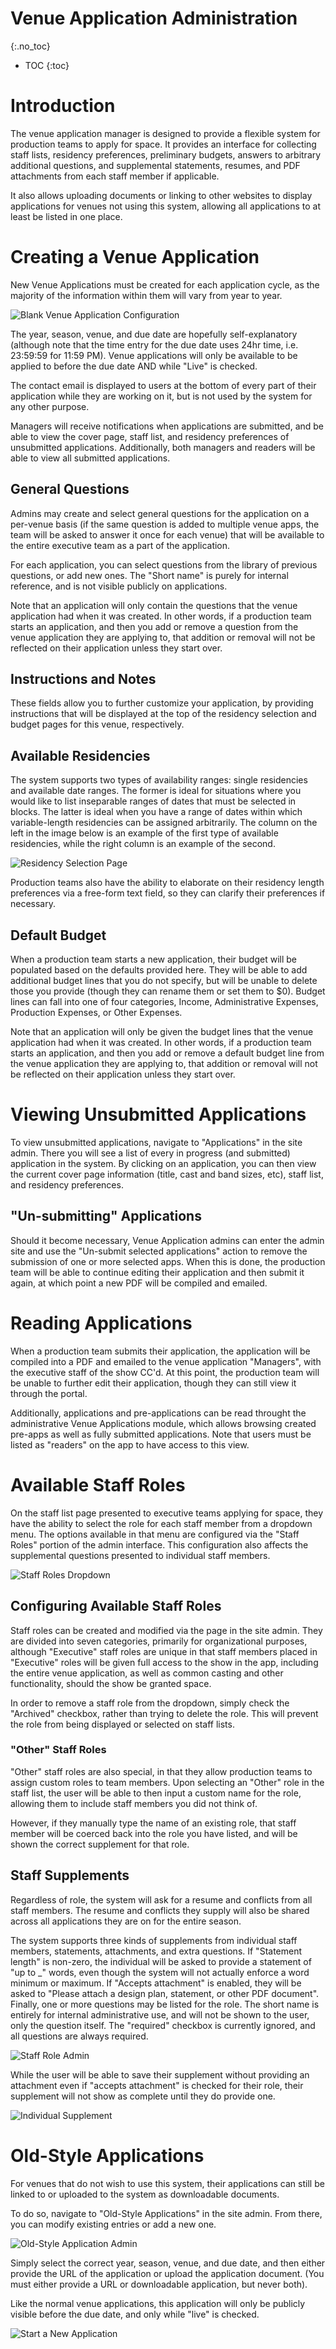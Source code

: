# Venue Application Administration
{:.no_toc}

* TOC
{:toc}

# Introduction

The venue application manager is designed to provide a flexible system for
production teams to apply for space. It provides an interface for collecting
staff lists, residency preferences, preliminary budgets, answers to arbitrary
additional questions, and supplemental statements, resumes, and PDF attachments
from each staff member if applicable.

It also allows uploading documents or linking to other websites to display
applications for venues not using this system, allowing all applications to
at least be listed in one place.

# Creating a Venue Application

New Venue Applications must be created for each application cycle, as the
majority of the information within them will vary from year to year.

![Blank Venue Application Configuration](venueapp_images/blank-venueapp.png)

The year, season, venue, and due date are hopefully self-explanatory (although
note that the time entry for the due date uses 24hr time, i.e. 23:59:59 for
11:59 PM). Venue applications will only be available to be applied to before the
due date AND while "Live" is checked.

The contact email is displayed to users at the bottom of every part of their
application while they are working on it, but is not used by the system for
any other purpose.

Managers will receive notifications when applications are submitted, and be
able to view the cover page, staff list, and residency preferences of
unsubmitted applications. Additionally, both managers and readers will be able
to view all submitted applications.

## General Questions

Admins may create and select general questions for the application on a
per-venue basis (if the same question is added to multiple venue apps, the team
will be asked to answer it once for each venue) that will be available to the
entire executive team as a part of the application.

For each application, you can select questions from the library of previous
questions, or add new ones. The "Short name" is purely for internal reference,
and is not visible publicly on applications.

Note that an application will only contain the questions that the venue
application had when it was created. In other words, if a production team starts
an application, and then you add or remove a question from the venue application
they are applying to, that addition or removal will not be reflected on their
application unless they start over.

## Instructions and Notes

These fields allow you to further customize your application, by providing
instructions that will be displayed at the top of the residency selection and
budget pages for this venue, respectively.

## Available Residencies

The system supports two types of availability ranges: single residencies and
available date ranges. The former is ideal for situations where you would
like to list inseparable ranges of dates that must be selected in blocks. The
latter is ideal when you have a range of dates within which variable-length
residencies can be assigned arbitrarily. The column on the left in the image
below is an example of the first type of available residencies, while the right
column is an example of the second.

![Residency Selection Page](venueapp_images/residency-selection.png)

Production teams also have the ability to elaborate on their residency
length preferences via a free-form text field, so they can clarify their
preferences if necessary.

## Default Budget

When a production team starts a new application, their budget will be populated
based on the defaults provided here. They will be able to add additional
budget lines that you do not specify, but will be unable to delete those you
provide (though they can rename them or set them to $0). Budget lines can fall
into one of four categories, Income, Administrative Expenses, Production
Expenses, or Other Expenses.

Note that an application will only be given the budget lines that the venue
application had when it was created. In other words, if a production team starts
an application, and then you add or remove a default budget line from the venue
application they are applying to, that addition or removal will not be
reflected on their application unless they start over.

# Viewing Unsubmitted Applications

To view unsubmitted applications, navigate to "Applications" in the site admin.
There you will see a list of every in progress (and submitted) application in
the system. By clicking on an application, you can then view the current cover
page information (title, cast and band sizes, etc), staff list, and residency
preferences.

## "Un-submitting" Applications

Should it become necessary, Venue Application admins can enter the admin site
and use the "Un-submit selected applications" action to remove the submission
of one or more selected apps. When this is done, the production team will be
able to continue editing their application and then submit it again, at which
point a new PDF will be compiled and emailed.

# Reading Applications

When a production team submits their application, the application will be
compiled into a PDF and emailed to the venue application "Managers", with the
executive staff of the show CC'd. At this point, the production team will be
unable to further edit their application, though they can still view it through
the portal.

Additionally, applications and pre-applications can be read throught the
administrative Venue Applications module, which allows browsing created pre-apps
as well as fully submitted applications. Note that users must be listed as
"readers" on the app to have access to this view.

# Available Staff Roles

On the staff list page presented to executive teams applying for space, they
have the ability to select the role for each staff member from a dropdown menu.
The options available in that menu are configured via the "Staff Roles" portion
of the admin interface. This configuration also affects the supplemental
questions presented to individual staff members.

![Staff Roles Dropdown](venueapp_images/staff-roles.png)

## Configuring Available Staff Roles

Staff roles can be created and modified via the page in the site admin. They
are divided into seven categories, primarily for organizational purposes,
although "Executive" staff roles are unique in that staff members placed in
"Executive" roles will be given full access to the show in the app, including
the entire venue application, as well as common casting and other functionality,
should the show be granted space.

In order to remove a staff role from the dropdown, simply check the "Archived"
checkbox, rather than trying to delete the role. This will prevent the role
from being displayed or selected on staff lists.

### "Other" Staff Roles

"Other" staff roles are also special, in that they allow production teams to
assign custom roles to team members. Upon selecting an "Other" role in the staff
list, the user will be able to then input a custom name for the role, allowing
them to include staff members you did not think of.

However, if they manually type the name of an existing role, that staff member
will be coerced back into the role you have listed, and will be shown the
correct supplement for that role.

## Staff Supplements

Regardless of role, the system will ask for a resume and conflicts from all
staff members. The resume and conflicts they supply will also be shared across
all applications they are on for the entire season.

The system supports three kinds of supplements from individual staff members,
statements, attachments, and extra questions. If "Statement length" is non-zero,
the individual will be asked to provide a statement of "up to _" words, even
though the system will not actually enforce a word minimum or maximum. If
"Accepts attachment" is enabled, they will be asked to "Please attach a design
plan, statement, or other PDF document". Finally, one or more questions may be
listed for the role. The short name is entirely for internal administrative use,
and will not be shown to the user, only the question itself. The "required"
checkbox is currently ignored, and all questions are always required.

![Staff Role Admin](venueapp_images/role-admin.png)

While the user will be able to save their supplement without providing an
attachment even if "accepts attachment" is checked for their role,
their supplement will not show as complete until they do provide one.

![Individual Supplement](venueapp_images/supplement.png)

# Old-Style Applications

For venues that do not wish to use this system, their applications can still be
linked to or uploaded to the system as downloadable documents.

To do so, navigate to "Old-Style Applications" in the site admin. From there,
you can modify existing entries or add a new one.

![Old-Style Application Admin](venueapp_images/old-style.png)

Simply select the correct year, season, venue, and due date, and then either
provide the URL of the application or upload the application document. (You must
either provide a URL or downloadable application, but never both).

Like the normal venue applications, this application will only be publicly
visible before the due date, and only while "live" is checked.

![Start a New Application](venueapp_images/new-app.png)
